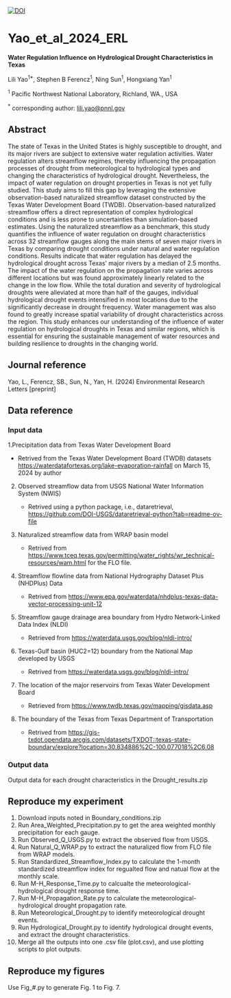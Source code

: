 [![DOI](https://zenodo.org/badge/265254045.svg)](https://zenodo.org/doi/10.5281/zenodo.10442485)

# Yao_et_al_2024_ERL
**Water Regulation Influence on Hydrological Drought Characteristics in Texas**  
  
Lili Yao<sup>1*</sup>, Stephen B Ferencz<sup>1</sup>, Ning Sun<sup>1</sup>, Hongxiang Yan<sup>1</sup>  
  
<sup>1</sup> Pacific Northwest National Laboratory, Richland, WA., USA  
  
<sup>*</sup> corresponding author: lili.yao@pnnl.gov

## Abstract
The state of Texas in the United States is highly susceptible to drought, and its major rivers are subject to extensive water regulation activities. Water regulation alters streamflow regimes, thereby influencing the propagation processes of drought from meteorological to hydrological types and changing the characteristics of hydrological drought. Nevertheless, the impact of water regulation on drought properties in Texas is not yet fully studied. This study aims to fill this gap by leveraging the extensive observation-based naturalized streamflow dataset constructed by the Texas Water Development Board (TWDB). Observation-based naturalized streamflow offers a direct representation of complex hydrological conditions and is less prone to uncertainties than simulation-based estimates. Using the naturalized streamflow as a benchmark, this study quantifies the influence of water regulation on drought characteristics across 32 streamflow gauges along the main stems of seven major rivers in Texas by comparing drought conditions under natural and water regulation conditions. Results indicate that water regulation has delayed the hydrological drought across Texas’ major rivers by a median of 2.5 months. The impact of the water regulation on the propagation rate varies across different locations but was found approximately linearly related to the change in the low flow. While the total duration and severity of hydrological droughts were alleviated at more than half of the gauges, individual hydrological drought events intensified in most locations due to the significantly decrease in drought frequency. Water management was also found to greatly increase spatial variability of drought characteristics across the region. This study enhances our understanding of the influence of water regulation on hydrological droughts in Texas and similar regions, which is essential for ensuring the sustainable management of water resources and building resilience to droughts in the changing world.

## Journal reference
Yao, L., Ferencz, SB., Sun, N., Yan, H. (2024) Environmental Research Letters [preprint]

## Data reference  
### Input data  
1.Precipitation data from Texas Water Development Board
   * Retrived from the Texas Water Development Board (TWDB) datasets https://waterdatafortexas.org/lake-evaporation-rainfall on March 15, 2024 by author
     
2. Observed streamflow data from USGS National Water Information System (NWIS)
   * Retrived using a python package, i.e., dataretrieval, https://github.com/DOI-USGS/dataretrieval-python?tab=readme-ov-file
     
3. Naturalized streamflow data from WRAP basin model
   * Retrived from https://www.tceq.texas.gov/permitting/water_rights/wr_technical-resources/wam.html for the FLO file.

4. Streamflow flowline data from National Hydrography Dataset Plus (NHDPlus) Data
   * Retrived from https://www.epa.gov/waterdata/nhdplus-texas-data-vector-processing-unit-12

6. Streamflow gauge drainage area boundary from Hydro Network-Linked Data Index (NLDI)
   * Retrieved from https://waterdata.usgs.gov/blog/nldi-intro/

8. Texas-Gulf basin (HUC2=12) boundary from the National Map developed by USGS
   * Retrived from https://waterdata.usgs.gov/blog/nldi-intro/
   
10. The location of the major reservoirs from Texas Water Development Board
    * Retrieved from https://www.twdb.texas.gov/mapping/gisdata.asp
      
11. The boundary of the Texas from Texas Department of Transportation
    * Retrived from https://gis-txdot.opendata.arcgis.com/datasets/TXDOT::texas-state-boundary/explore?location=30.834886%2C-100.077018%2C6.08

### Output data
Output data for each drought characteristics in the Drought_results.zip


## Reproduce my experiment
1. Download inputs noted in Boundary_conditions.zip
2. Run Area_Weighted_Precipitation.py to get the area weighted monthly precipitation for each gauge.
3. Run Observed_Q_USGS.py to extract the observed flow from USGS.
4. Run Natural_Q_WRAP.py to extract the naturalized flow from FLO file from WRAP models.
5. Run Standardized_Streamflow_Index.py to calculate the 1-month standardized streamflow index for regualted flow and natual flow at the monthly scale.
6. Run M-H_Response_Time.py to calcualte the meteorological-hydrological drought response time.
7. Run M-H_Propagation_Rate.py to calculate the meteorological-hydrological drought propagation rate.
8. Run Meteorological_Drought.py to identify meteorological drought events.
9. Run Hydrological_Drought.py to identify hydrological drought events, and extract the drought characteristics.
10. Merge all the outputs into one .csv file (plot.csv), and use plotting scripts to plot outputs.  

## Reproduce my figures 
Use Fig_#.py to generate Fig. 1 to Fig. 7.


